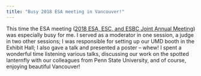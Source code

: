 ```yaml
---
title: "Busy 2018 ESA meeting in Vancouver!"
---
```

This time the ESA meeting ([2018 ESA, ESC, and ESBC Joint Annual Meeting](https://www.entsoc.org/event-calendar/2018-esa-esc-and-esbc-joint-annual-meeting-entomology-2018)) was especially busy for me. I served as a moderator in one session, a judge in two other sessions; <!--more--> I was responsible for setting up our UMD booth in the Exhibit Hall; I also gave a talk and presented a poster – whew! I spent a wonderful time listening various talks, discussing our work on the spotted lanternfly with our colleagues from Penn State University, and of course, enjoying beautiful Vancouver! 